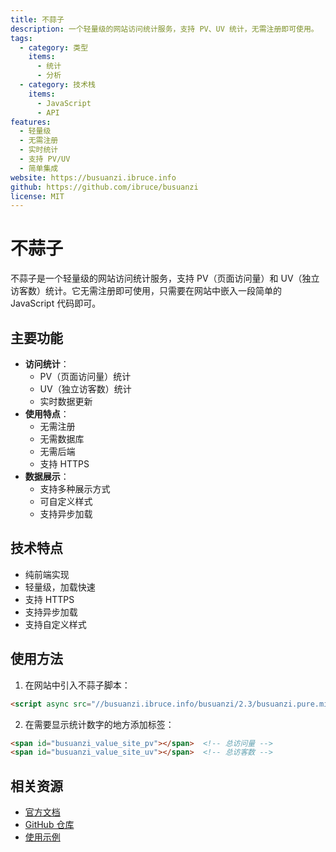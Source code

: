 ```yaml
---
title: 不蒜子
description: 一个轻量级的网站访问统计服务，支持 PV、UV 统计，无需注册即可使用。
tags:
  - category: 类型
    items:
      - 统计
      - 分析
  - category: 技术栈
    items:
      - JavaScript
      - API
features:
  - 轻量级
  - 无需注册
  - 实时统计
  - 支持 PV/UV
  - 简单集成
website: https://busuanzi.ibruce.info
github: https://github.com/ibruce/busuanzi
license: MIT
---
```


# 不蒜子

不蒜子是一个轻量级的网站访问统计服务，支持 PV（页面访问量）和 UV（独立访客数）统计。它无需注册即可使用，只需要在网站中嵌入一段简单的 JavaScript 代码即可。

## 主要功能

- **访问统计**：
  - PV（页面访问量）统计
  - UV（独立访客数）统计
  - 实时数据更新
- **使用特点**：
  - 无需注册
  - 无需数据库
  - 无需后端
  - 支持 HTTPS
- **数据展示**：
  - 支持多种展示方式
  - 可自定义样式
  - 支持异步加载

## 技术特点

- 纯前端实现
- 轻量级，加载快速
- 支持 HTTPS
- 支持异步加载
- 支持自定义样式

## 使用方法

1. 在网站中引入不蒜子脚本：
```html
<script async src="//busuanzi.ibruce.info/busuanzi/2.3/busuanzi.pure.mini.js"></script>
```

2. 在需要显示统计数字的地方添加标签：
```html
<span id="busuanzi_value_site_pv"></span>  <!-- 总访问量 -->
<span id="busuanzi_value_site_uv"></span>  <!-- 总访客数 -->
```

## 相关资源

- [官方文档](https://busuanzi.ibruce.info)
- [GitHub 仓库](https://github.com/ibruce/busuanzi)
- [使用示例](https://ibruce.info/2015/04/04/busuanzi/) 
